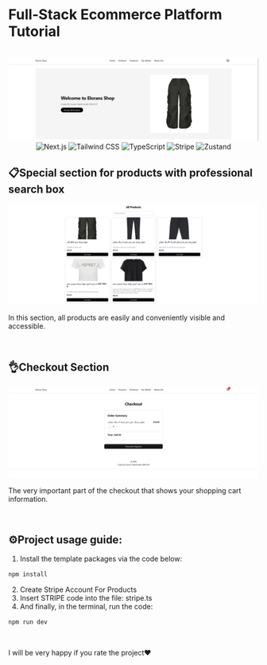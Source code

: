 # Full‑Stack Ecommerce Platform Tutorial

<div align="center">
  <br />
    <img src="./banner.png" alt="Project Banner">
  <br />
  <div>
    <img src="https://img.shields.io/badge/-Next.js-000?style=for-the-badge&logo=next.js" alt="Next.js" />
    <img src="https://img.shields.io/badge/-TailwindCSS-38B2AC?style=for-the-badge&logo=tailwindcss" alt="Tailwind CSS" />
    <img src="https://img.shields.io/badge/-TypeScript-3178C6?style=for-the-badge&logo=typescript" alt="TypeScript" />
    <img src="https://img.shields.io/badge/-Stripe-6772e5?style=for-the-badge&logo=stripe&logoColor=white" alt="Stripe" />
    <img src="https://img.shields.io/badge/-Zustand-000?style=for-the-badge" alt="Zustand" />
   </div>
  </div>

## 📋Special section for products with professional search box
 <img src="./banner2.png" alt="Project Banner">
 <p>In this section, all products are easily and conveniently visible and accessible.</p>
<br />

## 👌Checkout Section
<img src="./banner3.png" alt="Project Banner">
<p>The very important part of the checkout that shows your shopping cart information.</p>
<br />

## ⚙️Project usage guide:
1. Install the template packages via the code below: 
```bash
npm install
```
2. Create Stripe Account For Products
3. Insert STRIPE code into the file: stripe.ts
4. And finally, in the terminal, run the code: 
```bash
npm run dev
```
<br>
<p>I will be very happy if you rate the project❤️</p>



